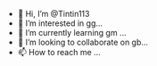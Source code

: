 - 👋 Hi, I’m @Tintin113
- 👀 I’m interested in gg...
- 🌱 I’m currently learning gm ...
- 💞️ I’m looking to collaborate on gb...
- 📫 How to reach me ...

<!---
Tintin113/Tintin113 is a ✨ special ✨ repository because its `README.md` (this file) appears on your GitHub profile.
You can click the Preview link to take a look at your changes.
--->
